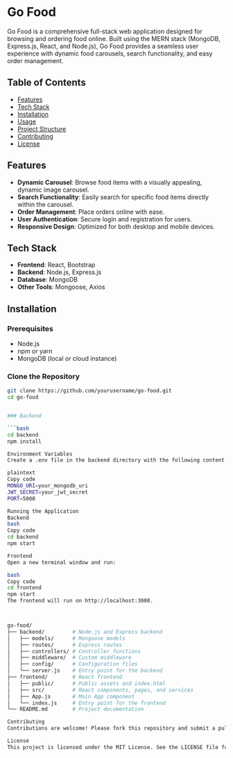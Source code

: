 # Go Food

Go Food is a comprehensive full-stack web application designed for browsing and ordering food online. Built using the MERN stack (MongoDB, Express.js, React, and Node.js), Go Food provides a seamless user experience with dynamic food carousels, search functionality, and easy order management.

## Table of Contents

- [Features](#features)
- [Tech Stack](#tech-stack)
- [Installation](#installation)
- [Usage](#usage)
- [Project Structure](#project-structure)
- [Contributing](#contributing)
- [License](#license)

## Features

- **Dynamic Carousel**: Browse food items with a visually appealing, dynamic image carousel.
- **Search Functionality**: Easily search for specific food items directly within the carousel.
- **Order Management**: Place orders online with ease.
- **User Authentication**: Secure login and registration for users.
- **Responsive Design**: Optimized for both desktop and mobile devices.

## Tech Stack

- **Frontend**: React, Bootstrap
- **Backend**: Node.js, Express.js
- **Database**: MongoDB
- **Other Tools**: Mongoose, Axios

## Installation

### Prerequisites

- Node.js
- npm or yarn
- MongoDB (local or cloud instance)

### Clone the Repository

```bash
git clone https://github.com/yourusername/go-food.git
cd go-food


### Backend

```bash
cd backend
npm install

Environment Variables
Create a .env file in the backend directory with the following content:

plaintext
Copy code
MONGO_URI=your_mongodb_uri
JWT_SECRET=your_jwt_secret
PORT=5000

Running the Application
Backend
bash
Copy code
cd backend
npm start

Frontend
Open a new terminal window and run:

bash
Copy code
cd frontend
npm start
The frontend will run on http://localhost:3000.



go-food/
├── backend/         # Node.js and Express backend
│   ├── models/      # Mongoose models
│   ├── routes/      # Express routes
│   ├── controllers/ # Controller functions
│   ├── middleware/  # Custom middleware
│   ├── config/      # Configuration files
│   └── server.js    # Entry point for the backend
├── frontend/        # React frontend
│   ├── public/      # Public assets and index.html
│   ├── src/         # React components, pages, and services
│   ├── App.js       # Main App component
│   └── index.js     # Entry point for the frontend
└── README.md        # Project documentation

Contributing
Contributions are welcome! Please fork this repository and submit a pull request for any features, improvements, or bug fixes.

License
This project is licensed under the MIT License. See the LICENSE file for details.
